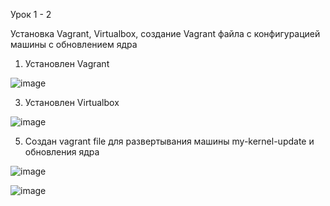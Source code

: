 Урок 1 - 2

Установка Vagrant, Virtualbox, создание Vagrant файла с конфигурацией машины с обновлением ядра

1. Установлен Vagrant
   
![image](https://github.com/user-attachments/assets/e3547ca9-de51-44f2-be99-3cc480956730)

3. Установлен Virtualbox
   
![image](https://github.com/user-attachments/assets/7cd8fac0-f800-42b8-8e5a-e3e7840db18b)

5.  Создан vagrant file для развертывания машины my-kernel-update и обновления ядра 

![image](https://github.com/user-attachments/assets/5e1a873b-51b7-4688-9c77-0d26c3ab3b60)




![image](https://github.com/user-attachments/assets/b88eac84-13ea-4dcf-8154-ce05abecfe59)
